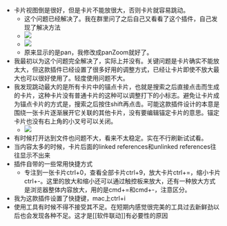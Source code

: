 - 卡片视图倒是很好，但是卡片不能放很大，否则卡片就容易跳动。
    - 这个问题已经解决了。我在群里问了之后自己又看看了这个插件，自己发现了解决方法
    - ![](https://firebasestorage.googleapis.com/v0/b/firescript-577a2.appspot.com/o/imgs%2Fapp%2Fxinyiheng%2FcRmOIjttot.png?alt=media&token=c6e7a690-72f5-4f78-b13f-2770b7934a1c)
    - ![](https://firebasestorage.googleapis.com/v0/b/firescript-577a2.appspot.com/o/imgs%2Fapp%2Fxinyiheng%2F6v7dsVkiGg.png?alt=media&token=79aa09ce-da92-49fb-ada6-5a795c849828)
    - 原来显示的是pan，我修改成panZoom就好了。
- 我最初以为这个问题完全解决了，实际上并没有。关键问题是卡片确实不能放太大，但这款插件已经设置了很多好用的调整方式，已经让卡片即使不放大最大也可以很好使用了。轻度使用问题不大。
- 我发现跳动最大的是所有卡片中的锚点卡片，也就是搜索之后直接点击而生成的卡片，这种卡片没有普通卡片的这种可以调整打下的小标志。避免让卡片成为锚点卡片的方式是，搜索之后按住shift再点击。可能这款插件设计的本意是围绕一张卡片逐渐展开它关联的其他卡片，没有要编辑锚定卡片的意思。锚定卡片也没有右上角的小叉号可以关闭。
    - ![](https://firebasestorage.googleapis.com/v0/b/firescript-577a2.appspot.com/o/imgs%2Fapp%2Fxinyiheng%2FCnLSKqkIws.png?alt=media&token=257ae9ee-eabb-43c7-aa61-b9816831b965)
- 有时候打开达到文件也问题不大，看来不太稳定。实在不行刷新试试看。
- 当内容太多的时候，卡片后面的linked references和unlinked references往往显示不出来
- 插件自带的一些常用快捷方式
    - 专注到一张卡片ctrl+0，查看全部卡片ctrl+9，放大卡片ctrl+=，缩小卡片ctrl+-。这里的放大和缩小还可以通过触控板来放大，还有一种放大方式是浏览器整体内容放大，用的是cmd+=和cmd+-，注意区分。
- 我为这款插件设置了快捷键，mac上ctrl+i
- 使用工具有时候不得不接受其不足。在短期内感觉很完美的工具过去新鲜劲以后也会发现各种不足。这才是[[软件联动]]有必要性的原因
